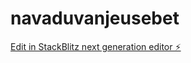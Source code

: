 # navaduvanjeusebet

[Edit in StackBlitz next generation editor ⚡️](https://stackblitz.com/~/github.com/anavoli/navaduvanjeusebet)